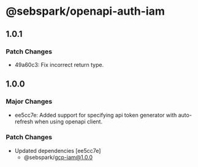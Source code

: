 # @sebspark/openapi-auth-iam

## 1.0.1

### Patch Changes

- 49a60c3: Fix incorrect return type.

## 1.0.0

### Major Changes

- ee5cc7e: Added support for specifying api token generator with auto-refresh when using openapi client.

### Patch Changes

- Updated dependencies [ee5cc7e]
  - @sebspark/gcp-iam@1.0.0
